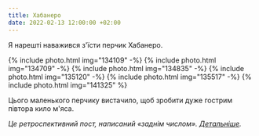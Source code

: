 ```yaml
---
title: Хабанеро
date: 2022-02-13 12:00:00 +02:00
---
```


Я нарешті наважився з'їсти перчик Хабанеро.

{% include photo.html img="134109" -%}
{% include photo.html img="134709" -%}
{% include photo.html img="134835" -%}
{% include photo.html img="135120" -%}
{% include photo.html img="135517" -%}
{% include photo.html img="141325" %}

Цього маленького перчику вистачило, щоб зробити дуже гострим півтора кило м'яса.

_Це ретроспективний пост, написаний «заднім числом». [Детальніше][1]._

[1]: /2022/02/24/war.html

